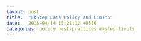 ```yaml
---
layout: post
title:  "EkStep Data Policy and Limits"
date:   2016-04-14 15:21:12 +0530
categories: policy best-practices ekstep limits
---
```

